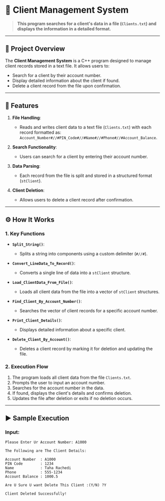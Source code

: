 # 🏦 Client Management System

> **This program searches for a client's data in a file (`Clients.txt`) and displays the information in a detailed format.**

---

## 📘 Project Overview

The **Client Management System** is a C++ program designed to manage client records stored in a text file. It allows users to:
- Search for a client by their account number.
- Display detailed information about the client if found.
- Delete a client record from the file upon confirmation.

---

## 🌟 Features

1. **File Handling**:
   - Reads and writes client data to a text file (`Clients.txt`) with each record formatted as:  
     `Account_Number#//#PIN_Code#//#Name#//#Phone#//#Account_Balance`.

2. **Search Functionality**:
   - Users can search for a client by entering their account number.

3. **Data Parsing**:
   - Each record from the file is split and stored in a structured format (`stClient`).

4. **Client Deletion**:
   - Allows users to delete a client record after confirmation.

---

## ⚙️ How It Works

### 1. Key Functions
- **`Split_String()`**:
  - Splits a string into components using a custom delimiter (`#//#`).

- **`Convert_LineData_To_Record()`**:
  - Converts a single line of data into a `stClient` structure.

- **`Load_ClientData_From_File()`**:
  - Loads all client data from the file into a vector of `stClient` structures.

- **`Find_Client_By_Account_Number()`**:
  - Searches the vector of client records for a specific account number.

- **`Print_Client_Details()`**:
  - Displays detailed information about a specific client.

- **`Delete_Client_By_Account()`**:
  - Deletes a client record by marking it for deletion and updating the file.

### 2. Execution Flow
1. The program loads all client data from the file `Clients.txt`.
2. Prompts the user to input an account number.
3. Searches for the account number in the data.
4. If found, displays the client's details and confirms deletion.
5. Updates the file after deletion or exits if no deletion occurs.

---

## ▶️ Sample Execution

### Input:
```plaintext
Please Enter Ur Account Number: A1000

The Following are The Client Details:

Account Number  : A1000
PIN Code        : 1234
Name            : Taha Rachedi
Phone           : 555-1234
Account Balance : 1000.5

Are U Sure U want Delete This Client :(Y/N) ?Y

Client Deleted Successfully!

